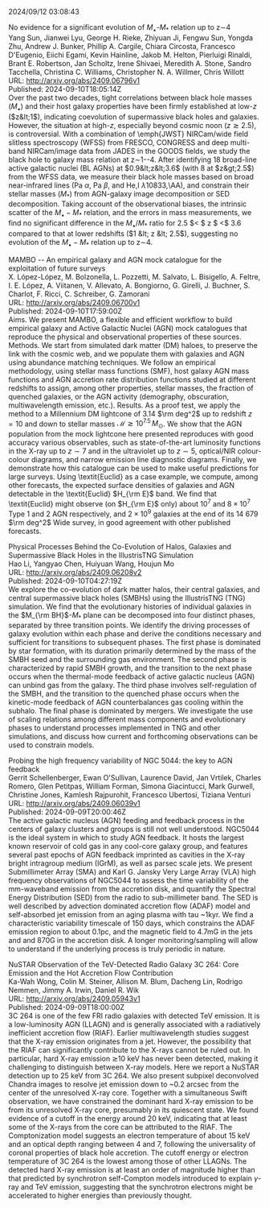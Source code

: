 2024/09/12 03:08:43  

No evidence for a significant evolution of $M_{\bullet}$-$M_*$ relation
  up to z$\sim$4  
Yang Sun, Jianwei Lyu, George H. Rieke, Zhiyuan Ji, Fengwu Sun, Yongda Zhu, Andrew J. Bunker, Phillip A. Cargile, Chiara Circosta, Francesco D'Eugenio, Eiichi Egami, Kevin Hainline, Jakob M. Helton, Pierluigi Rinaldi, Brant E. Robertson, Jan Scholtz, Irene Shivaei, Meredith A. Stone, Sandro Tacchella, Christina C. Williams, Christopher N. A. Willmer, Chris Willott  
URL: http://arxiv.org/abs/2409.06796v1  
Published: 2024-09-10T18:05:14Z  
  Over the past two decades, tight correlations between black hole masses ($M_\bullet$) and their host galaxy properties have been firmly established at low-$z$ ($z&lt;1$), indicating coevolution of supermassive black holes and galaxies. However, the situation at high-$z$, especially beyond cosmic noon ($z\gtrsim2.5$), is controversial. With a combination of \emph{JWST} NIRCam/wide field slitless spectroscopy (WFSS) from FRESCO, CONGRESS and deep multi-band NIRCam/image data from JADES in the GOODS fields, we study the black hole to galaxy mass relation at z$\sim$1--4. After identifying 18 broad-line active galactic nuclei (BL AGNs) at $0.9&lt;z&lt;3.6$ (with 8 at $z&gt;2.5$) from the WFSS data, we measure their black hole masses based on broad near-infrared lines (Pa $\alpha$, Pa $\beta$, and He\,I $\lambda$10833\,\AA), and constrain their stellar masses ($M_{*}$) from AGN-galaxy image decomposition or SED decomposition. Taking account of the observational biases, the intrinsic scatter of the $M_{\bullet}-M_{*}$ relation, and the errors in mass measurements, we find no significant difference in the $M_{\bullet}/M_{*}$ ratio for 2.5 $&lt; $ z $ &lt;$ 3.6 compared to that at lower redshifts ($1 &lt; z &lt; 2.5$), suggesting no evolution of the $M_{\bullet} - M_{*}$ relation up to z$\sim$4.   

MAMBO -- An empirical galaxy and AGN mock catalogue for the exploitation
  of future surveys  
X. López-López, M. Bolzonella, L. Pozzetti, M. Salvato, L. Bisigello, A. Feltre, I. E. López, A. Viitanen, V. Allevato, A. Bongiorno, G. Girelli, J. Buchner, S. Charlot, F. Ricci, C. Schreiber, G. Zamorani  
URL: http://arxiv.org/abs/2409.06700v1  
Published: 2024-09-10T17:59:00Z  
  Aims. We present MAMBO, a flexible and efficient workflow to build empirical galaxy and Active Galactic Nuclei (AGN) mock catalogues that reproduce the physical and observational properties of these sources.   Methods. We start from simulated dark matter (DM) haloes, to preserve the link with the cosmic web, and we populate them with galaxies and AGN using abundance matching techniques. We follow an empirical methodology, using stellar mass functions (SMF), host galaxy AGN mass functions and AGN accretion rate distribution functions studied at different redshifts to assign, among other properties, stellar masses, the fraction of quenched galaxies, or the AGN activity (demography, obscuration, multiwavelength emission, etc.).   Results. As a proof test, we apply the method to a Millennium DM lightcone of 3.14 $\rm deg^2$ up to redshift $z=10$ and down to stellar masses $\mathcal{M} \gtrsim 10^{7.5} \, M_\odot$. We show that the AGN population from the mock lightcone here presented reproduces with good accuracy various observables, such as state-of-the-art luminosity functions in the X-ray up to $z \sim 7$ and in the ultraviolet up to $z \sim 5$, optical/NIR colour-colour diagrams, and narrow emission line diagnostic diagrams. Finally, we demonstrate how this catalogue can be used to make useful predictions for large surveys. Using \textit{Euclid} as a case example, we compute, among other forecasts, the expected surface densities of galaxies and AGN detectable in the \textit{Euclid} $H_{\rm E}$ band. We find that \textit{Euclid} might observe (on $H_{\rm E}$ only) about $10^{7}$ and $8 \times 10^{7}$ Type 1 and 2 AGN respectively, and $2 \times 10^{9}$ galaxies at the end of its 14 679 $\rm deg^2$ Wide survey, in good agreement with other published forecasts.   

Physical Processes Behind the Co-Evolution of Halos, Galaxies and
  Supermassive Black Holes in the IllustrisTNG Simulation  
Hao Li, Yangyao Chen, Huiyuan Wang, Houjun Mo  
URL: http://arxiv.org/abs/2409.06208v2  
Published: 2024-09-10T04:27:19Z  
  We explore the co-evolution of dark matter halos, their central galaxies, and central supermassive black holes (SMBHs) using the IllustrisTNG (TNG) simulation. We find that the evolutionary histories of individual galaxies in the $M_{\rm BH}$-$M_*$ plane can be decomposed into four distinct phases, separated by three transition points. We identify the driving processes of galaxy evolution within each phase and derive the conditions necessary and sufficient for transitions to subsequent phases. The first phase is dominated by star formation, with its duration primarily determined by the mass of the SMBH seed and the surrounding gas environment. The second phase is characterized by rapid SMBH growth, and the transition to the next phase occurs when the thermal-mode feedback of active galactic nucleus (AGN) can unbind gas from the galaxy. The third phase involves self-regulation of the SMBH, and the transition to the quenched phase occurs when the kinetic-mode feedback of AGN counterbalances gas cooling within the subhalo. The final phase is dominated by mergers. We investigate the use of scaling relations among different mass components and evolutionary phases to understand processes implemented in TNG and other simulations, and discuss how current and forthcoming observations can be used to constrain models.   

Probing the high frequency variability of NGC 5044: the key to AGN
  feedback  
Gerrit Schellenberger, Ewan O'Sullivan, Laurence David, Jan Vrtilek, Charles Romero, Glen Petitpas, William Forman, Simona Giacintucci, Mark Gurwell, Christine Jones, Kamlesh Rajpurohit, Francesco Ubertosi, Tiziana Venturi  
URL: http://arxiv.org/abs/2409.06039v1  
Published: 2024-09-09T20:00:46Z  
  The active galactic nucleus (AGN) feeding and feedback process in the centers of galaxy clusters and groups is still not well understood. NGC5044 is the ideal system in which to study AGN feedback. It hosts the largest known reservoir of cold gas in any cool-core galaxy group, and features several past epochs of AGN feedback imprinted as cavities in the X-ray bright intragroup medium (IGrM), as well as parsec scale jets. We present Submillimeter Array (SMA) and Karl G. Jansky Very Large Array (VLA) high frequency observations of NGC5044 to assess the time variability of the mm-waveband emission from the accretion disk, and quantify the Spectral Energy Distribution (SED) from the radio to sub-millimeter band. The SED is well described by advection dominated accretion flow (ADAF) model and self-absorbed jet emission from an aging plasma with tau ~1kyr. We find a characteristic variability timescale of 150 days, which constrains the ADAF emission region to about 0.1pc, and the magnetic field to 4.7mG in the jets and and 870G in the accretion disk. A longer monitoring/sampling will allow to understand if the underlying process is truly periodic in nature.   

NuSTAR Observation of the TeV-Detected Radio Galaxy 3C 264: Core
  Emission and the Hot Accretion Flow Contribution  
Ka-Wah Wong, Colin M. Steiner, Allison M. Blum, Dacheng Lin, Rodrigo Nemmen, Jimmy A. Irwin, Daniel R. Wik  
URL: http://arxiv.org/abs/2409.05943v1  
Published: 2024-09-09T18:00:00Z  
  3C 264 is one of the few FRI radio galaxies with detected TeV emission. It is a low-luminosity AGN (LLAGN) and is generally associated with a radiatively inefficient accretion flow (RIAF). Earlier multiwavelength studies suggest that the X-ray emission originates from a jet. However, the possibility that the RIAF can significantly contribute to the X-rays cannot be ruled out. In particular, hard X-ray emission $\gtrsim$10 keV has never been detected, making it challenging to distinguish between X-ray models. Here we report a NuSTAR detection up to 25 keV from 3C 264. We also present subpixel deconvolved Chandra images to resolve jet emission down to ~0.2 arcsec from the center of the unresolved X-ray core. Together with a simultaneous Swift observation, we have constrained the dominant hard X-ray emission to be from its unresolved X-ray core, presumably in its quiescent state. We found evidence of a cutoff in the energy around 20 keV, indicating that at least some of the X-rays from the core can be attributed to the RIAF. The Comptonization model suggests an electron temperature of about 15 keV and an optical depth ranging between 4 and 7, following the universality of coronal properties of black hole accretion. The cutoff energy or electron temperature of 3C 264 is the lowest among those of other LLAGNs. The detected hard X-ray emission is at least an order of magnitude higher than that predicted by synchrotron self-Compton models introduced to explain $\gamma$-ray and TeV emission, suggesting that the synchrotron electrons might be accelerated to higher energies than previously thought.   

